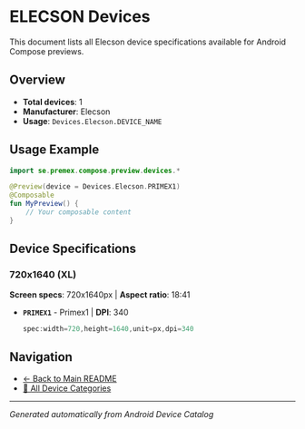 # ELECSON Devices

This document lists all Elecson device specifications available for Android Compose previews.

## Overview

- **Total devices**: 1
- **Manufacturer**: Elecson
- **Usage**: `Devices.Elecson.DEVICE_NAME`

## Usage Example

```kotlin
import se.premex.compose.preview.devices.*

@Preview(device = Devices.Elecson.PRIMEX1)
@Composable
fun MyPreview() {
    // Your composable content
}
```

## Device Specifications

### 720x1640 (XL)

**Screen specs**: 720x1640px | **Aspect ratio**: 18:41

- **`PRIMEX1`** - Primex1 | **DPI**: 340
  ```kotlin
  spec:width=720,height=1640,unit=px,dpi=340
  ```

## Navigation

- [← Back to Main README](../../README.md)
- [📱 All Device Categories](../README.md)

---
*Generated automatically from Android Device Catalog*
